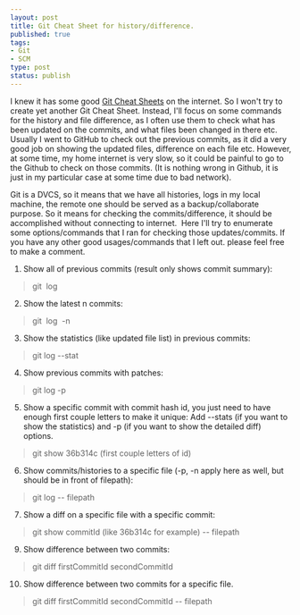 ```yaml
--- 
layout: post
title: Git Cheat Sheet for history/difference.
published: true
tags: 
- Git
- SCM
type: post
status: publish
---
```


I knew it has some good [Git Cheat Sheets](http://help.github.com/git-cheat-sheets/) on the internet. So I won't try to create yet another Git Cheat Sheet. Instead, I'll focus on some commands for the history and file difference, as I often use them to check what has been updated on the commits, and what files been changed in there etc. Usually I went to GitHub to check out the previous commits, as it did a very good job on showing the updated files, difference on each file etc. However, at some time, my home internet is very slow, so it could be painful to go to the Github to check on those commits. (It is nothing wrong in Github, it is just in my particular case at some time due to bad network).

Git is a DVCS, so it means that we have all histories, logs in my local machine, the remote one should be served as a backup/collaborate purpose. So it means for checking the commits/difference, it should be accomplished without connecting to internet.  Here I'll try to enumerate some options/commands that I ran for checking those updates/commits. If you have any other good usages/commands that I left out. please feel free to make a comment.

1. Show all of previous commits (result only shows commit summary):
> git  log
2. Show the latest n commits:
> git  log  -n
3. Show the statistics (like updated file list) in previous commits:
> git log --stat
4. Show previous commits with patches:
> git log -p
5. Show a specific commit with commit hash id, you just need to have enough first couple letters to make it unique:
Add --stats (if you want to show the statistics) and -p (if you want to show the detailed diff) options.
> git show 36b314c (first couple letters of id)
6. Show commits/histories to a specific file (-p, -n apply here as well, but should be in front of filepath):
> git log -- filepath 
7. Show a diff on a specific file with a specific commit:
> git show commitId (like 36b314c for example) -- filepath
9. Show difference between two commits:
> git diff firstCommitId secondCommitId
10. Show difference between two commits for a specific file.
> git diff firstCommitId secondCommitId -- filepath

